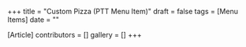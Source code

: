 +++
title = "Custom Pizza (PTT Menu Item)"
draft = false
tags = [Menu Items]
date = ""

[Article]
contributors = []
gallery = []
+++